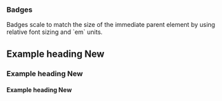
### Badges

<p>
  Badges scale to match the size of the immediate parent element by using
  relative font sizing and `em` units.
</p>

<h2>Example heading <span class="badge badge-secondary px-4">New</span></h2>
<h3>Example heading <span class="badge badge-secondary px-4">New</span></h3>
<h4>Example heading <span class="badge badge-secondary px-4">New</span></h4>
